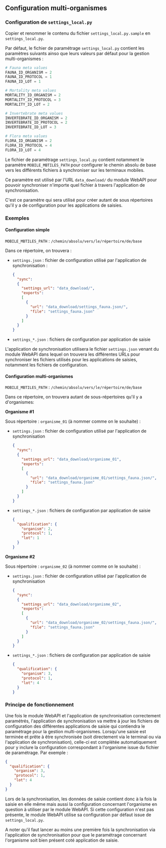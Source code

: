 ## Configuration multi-organismes

### Configuration de `settings_local.py`

Copier et renommer le contenu du fichier `settings_local.py.sample` en
`settings_local.py`.

Par défaut, le fichier de paramétrage `settings_local.py` contient les
paramètres suivants ainso que leurs valeurs par défaut pour la gestion
multi-organismes :

```python
# Fauna meta values
FAUNA_ID_ORGANISM = 2
FAUNA_ID_PROTOCOL = 1
FAUNA_ID_LOT = 1

# Mortality meta values
MORTALITY_ID_ORGANISM = 2
MORTALITY_ID_PROTOCOL = 3
MORTALITY_ID_LOT = 2

# Invertebrate meta values
INVERTEBRATE_ID_ORGANISM = 2
INVERTEBRATE_ID_PROTOCOL = 2
INVERTEBRATE_ID_LOT = 3

# Flora meta values
FLORA_ID_ORGANISM = 2
FLORA_ID_PROTOCOL = 4
FLORA_ID_LOT = 4
```

Le fichier de paramétrage `settings_local.py` contient notamment le paramètre
`MOBILE_MBTILES_PATH` pour configurer le chemin absolu de base vers les
différents fichiers à synchroniser sur les terminaux mobiles.

Ce paramètre est utilisé par l'URL `data_download/` du module WebAPI pour
pouvoir synchroniser n'importe quel fichier à travers l'application de
synchronisation.

C'est ce paramètre qui sera utilisé pour créer autant de sous répertoires qu'il
y a de configuration pour les applications de saisies.

### Exemples

#### Configuration simple

`MOBILE_MBTILES_PATH` : `/chemin/absolu/vers/le/répertoire/de/base`

Dans ce répertoire, on trouvera :

* `settings.json` : fichier de configuration utilisé par l'application de
synchronisation :

  ```json
  {
    "sync":
    {
      "settings_url": "data_download/",
      "exports":
      [
        {
          "url": "data_download/settings_fauna.json/",
          "file": "settings_fauna.json"
        }
      ]
    }
  }
  ```

* `settings_*.json` : fichiers de configuration par application de saisie

L'application de synchronisation utilisera le fichier `settings.json` venant du
module WebAPI dans lequel on trouvera les différentes URLs pour synchroniser les
fichiers utilisés pour les applications de saisies, notamment les fichiers de
configuration.

#### Configuration multi-organismes

`MOBILE_MBTILES_PATH` : `/chemin/absolu/vers/le/répertoire/de/base`

Dans ce répertoire, on trouvera autant de sous-répertoires qu'il y a
d'organismes:

**Organisme #1**

Sous répertoire : `organisme_01` (à nommer comme on le souhaite) :

* `settings.json` : fichier de configuration utilisé par l'application de
synchronisation

  ```json
  {
    "sync":
    {
      "settings_url": "data_download/organisme_01",
      "exports":
      [
        {
          "url": "data_download/organisme_01/settings_fauna.json/",
          "file": "settings_fauna.json"
        }
      ]
    }
  }
  ```

* `settings_*.json` : fichiers de configuration par application de saisie

  ```json
  {
    "qualification": {
      "organism": 2,
      "protocol": 1,
      "lot": 1
    }
  }
  ```

**Organisme #2**

Sous répertoire : `organisme_02` (à nommer comme on le souhaite) :

* `settings.json` : fichier de configuration utilisé par l'application de
synchronisation

  ```json
  {
    "sync":
    {
      "settings_url": "data_download/organisme_02",
      "exports":
      [
        {
          "url": "data_download/organisme_02/settings_fauna.json/",
          "file": "settings_fauna.json"
        }
      ]
    }
  }
  ```

* `settings_*.json` : fichiers de configuration par application de saisie

  ```json
  {
    "qualification": {
      "organism": 3,
      "protocol": 1,
      "lot": 4
    }
  }
  ```

### Principe de fonctionnement

Une fois le module WebAPI et l'application de synchronisation correctement
paramétrés, l'application de synchronisation va mettre à jour les fichiers de
configuration des différentes applications de saisie qui contiendra le
paramétrage pour la gestion multi-organismes.
Lorsqu'une saisie est terminée et prête à être synchronisée (soit directement
via le terminal ou via l'application de synchronisation), celle-ci est
complétée automatiquement pour y inclure la configuration correspondant à
l'organisme issue du fichier de paramétrage. Par exemple :

```json
{
  "qualification": {
    "organism": 3,
    "protocol": 1,
    "lot": 4
  }
}
```

Lors de la synchronisation, les données de saisie contient donc à la fois la
saisie en elle même mais aussi la configuration concernant l'organisme en
question à utiliser par le module WebAPI. Si cette configuration n'est pas
présente, le module WebAPI utilise sa configuration par défaut issue de
`settings_local.py`.

A noter qu'il faut lancer au moins une première fois la synchronisation via
l'application de synchronisation pour que le paramétrage concernant l'organisme
soit bien présent coté application de saisie.
